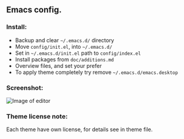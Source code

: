 ## Emacs config.

### Install:
* Backup and clear ```~/.emacs.d/``` directory
* Move ```config/init.el```, into ```~/.emacs.d/```
* Set in ```~/.emacs.d/init.el``` path to ```config/index.el```
* Install packages from ```doc/additions.md```
* Overview files, and set your prefer
* To apply theme completely try remove ```~/.emacs.d/emacs.desktop```

### Screenshot:
![Image of editor](https://raw.githubusercontent.com/sashmlv/neonemacs/master/img/screenshot.png)

### Theme license note:
Each theme have own license, for details see in theme file.
